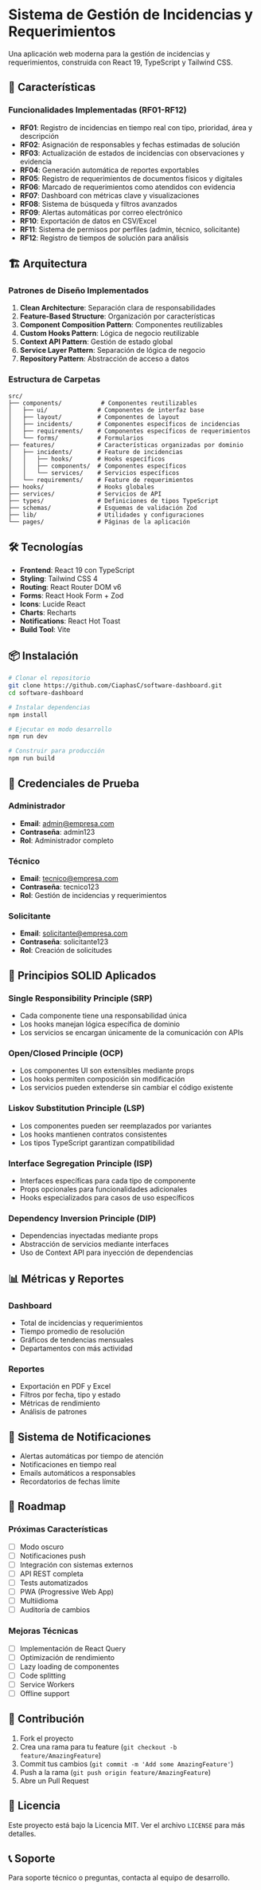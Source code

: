 # Sistema de Gestión de Incidencias y Requerimientos

Una aplicación web moderna para la gestión de incidencias y requerimientos, construida con React 19, TypeScript y Tailwind CSS.

## 🚀 Características

### Funcionalidades Implementadas (RF01-RF12)

- **RF01**: Registro de incidencias en tiempo real con tipo, prioridad, área y descripción
- **RF02**: Asignación de responsables y fechas estimadas de solución
- **RF03**: Actualización de estados de incidencias con observaciones y evidencia
- **RF04**: Generación automática de reportes exportables
- **RF05**: Registro de requerimientos de documentos físicos y digitales
- **RF06**: Marcado de requerimientos como atendidos con evidencia
- **RF07**: Dashboard con métricas clave y visualizaciones
- **RF08**: Sistema de búsqueda y filtros avanzados
- **RF09**: Alertas automáticas por correo electrónico
- **RF10**: Exportación de datos en CSV/Excel
- **RF11**: Sistema de permisos por perfiles (admin, técnico, solicitante)
- **RF12**: Registro de tiempos de solución para análisis

## 🏗️ Arquitectura

### Patrones de Diseño Implementados

1. **Clean Architecture**: Separación clara de responsabilidades
2. **Feature-Based Structure**: Organización por características
3. **Component Composition Pattern**: Componentes reutilizables
4. **Custom Hooks Pattern**: Lógica de negocio reutilizable
5. **Context API Pattern**: Gestión de estado global
6. **Service Layer Pattern**: Separación de lógica de negocio
7. **Repository Pattern**: Abstracción de acceso a datos

### Estructura de Carpetas

```
src/
├── components/           # Componentes reutilizables
│   ├── ui/              # Componentes de interfaz base
│   ├── layout/          # Componentes de layout
│   ├── incidents/       # Componentes específicos de incidencias
│   ├── requirements/    # Componentes específicos de requerimientos
│   └── forms/           # Formularios
├── features/            # Características organizadas por dominio
│   ├── incidents/       # Feature de incidencias
│   │   ├── hooks/       # Hooks específicos
│   │   ├── components/  # Componentes específicos
│   │   └── services/    # Servicios específicos
│   └── requirements/    # Feature de requerimientos
├── hooks/               # Hooks globales
├── services/            # Servicios de API
├── types/               # Definiciones de tipos TypeScript
├── schemas/             # Esquemas de validación Zod
├── lib/                 # Utilidades y configuraciones
└── pages/               # Páginas de la aplicación
```

## 🛠️ Tecnologías

- **Frontend**: React 19 con TypeScript
- **Styling**: Tailwind CSS 4
- **Routing**: React Router DOM v6
- **Forms**: React Hook Form + Zod
- **Icons**: Lucide React
- **Charts**: Recharts
- **Notifications**: React Hot Toast
- **Build Tool**: Vite

## 📦 Instalación

```bash
# Clonar el repositorio
git clone https://github.com/CiaphasC/software-dashboard.git
cd software-dashboard

# Instalar dependencias
npm install

# Ejecutar en modo desarrollo
npm run dev

# Construir para producción
npm run build
```

## 🔐 Credenciales de Prueba

### Administrador
- **Email**: admin@empresa.com
- **Contraseña**: admin123
- **Rol**: Administrador completo

### Técnico
- **Email**: tecnico@empresa.com
- **Contraseña**: tecnico123
- **Rol**: Gestión de incidencias y requerimientos

### Solicitante
- **Email**: solicitante@empresa.com
- **Contraseña**: solicitante123
- **Rol**: Creación de solicitudes

## 🎯 Principios SOLID Aplicados

### Single Responsibility Principle (SRP)
- Cada componente tiene una responsabilidad única
- Los hooks manejan lógica específica de dominio
- Los servicios se encargan únicamente de la comunicación con APIs

### Open/Closed Principle (OCP)
- Los componentes UI son extensibles mediante props
- Los hooks permiten composición sin modificación
- Los servicios pueden extenderse sin cambiar el código existente

### Liskov Substitution Principle (LSP)
- Los componentes pueden ser reemplazados por variantes
- Los hooks mantienen contratos consistentes
- Los tipos TypeScript garantizan compatibilidad

### Interface Segregation Principle (ISP)
- Interfaces específicas para cada tipo de componente
- Props opcionales para funcionalidades adicionales
- Hooks especializados para casos de uso específicos

### Dependency Inversion Principle (DIP)
- Dependencias inyectadas mediante props
- Abstracción de servicios mediante interfaces
- Uso de Context API para inyección de dependencias

## 📊 Métricas y Reportes

### Dashboard
- Total de incidencias y requerimientos
- Tiempo promedio de resolución
- Gráficos de tendencias mensuales
- Departamentos con más actividad

### Reportes
- Exportación en PDF y Excel
- Filtros por fecha, tipo y estado
- Métricas de rendimiento
- Análisis de patrones

## 🔔 Sistema de Notificaciones

- Alertas automáticas por tiempo de atención
- Notificaciones en tiempo real
- Emails automáticos a responsables
- Recordatorios de fechas límite

## 🚀 Roadmap

### Próximas Características
- [ ] Modo oscuro
- [ ] Notificaciones push
- [ ] Integración con sistemas externos
- [ ] API REST completa
- [ ] Tests automatizados
- [ ] PWA (Progressive Web App)
- [ ] Multiidioma
- [ ] Auditoría de cambios

### Mejoras Técnicas
- [ ] Implementación de React Query
- [ ] Optimización de rendimiento
- [ ] Lazy loading de componentes
- [ ] Code splitting
- [ ] Service Workers
- [ ] Offline support

## 🤝 Contribución

1. Fork el proyecto
2. Crea una rama para tu feature (`git checkout -b feature/AmazingFeature`)
3. Commit tus cambios (`git commit -m 'Add some AmazingFeature'`)
4. Push a la rama (`git push origin feature/AmazingFeature`)
5. Abre un Pull Request

## 📄 Licencia

Este proyecto está bajo la Licencia MIT. Ver el archivo `LICENSE` para más detalles.

## 📞 Soporte

Para soporte técnico o preguntas, contacta al equipo de desarrollo.
